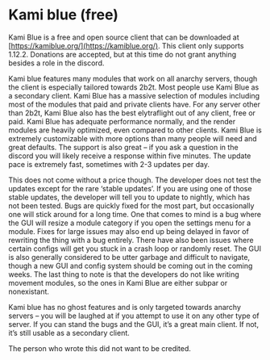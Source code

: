 # Kami blue  \(free\)

Kami Blue is a free and open source client that can be downloaded at [https://kamiblue.org/](https://kamiblue.org/). This client only supports 1.12.2. Donations are accepted, but at this time do not grant anything besides a role in the discord.

Kami blue features many modules that work on all anarchy servers, though the client is especially tailored towards 2b2t. Most people use Kami Blue as a secondary client. Kami Blue has a massive selection of modules including most of the modules that paid and private clients have. For any server other than 2b2t, Kami Blue also has the best elytraflight out of any client, free or paid. Kami Blue has adequate performance normally, and the render modules are heavily optimized, even compared to other clients. Kami Blue is extremely customizable with more options than many people will need and great defaults. The support is also great – if you ask a question in the discord you will likely receive a response within five minutes. The update pace is extremely fast, sometimes with 2-3 updates per day.

This does not come without a price though. The developer does not test the updates except for the rare ‘stable updates’. If you are using one of those stable updates, the developer will tell you to update to nightly, which has not been tested. Bugs are quickly fixed for the most part, but occasionally one will stick around for a long time. One that comes to mind is a bug where the GUI will resize a module category if you open the settings menu for a module. Fixes for large issues may also end up being delayed in favor of rewriting the thing with a bug entirely. There have also been issues where certain configs will get you stuck in a crash loop or randomly reset. The GUI is also generally considered to be utter garbage and difficult to navigate, though a new GUI and config system should be coming out in the coming weeks. The last thing to note is that the developers do not like writing movement modules, so the ones in Kami Blue are either subpar or nonexistant.

Kami blue has no ghost features and is only targeted towards anarchy servers – you will be laughed at if you attempt to use it on any other type of server. If you can stand the bugs and the GUI, it’s a great main client. If not, it’s still usable as a secondary client.

The person who wrote this did not want to be credited.

